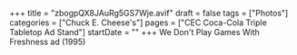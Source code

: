 +++
title = "zbogpQX8JAuRg5GS7Wje.avif"
draft = false
tags = ["Photos"]
categories = ["Chuck E. Cheese's"]
pages = ["CEC Coca-Cola Triple Tabletop Ad Stand"]
startDate = ""
+++
We Don't Play Games With Freshness ad (1995)
